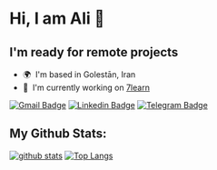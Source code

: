 # Hi, I am Ali 👋

## I'm ready for remote projects
* 🌍  I'm based in Golestān, Iran
* 🚀  I'm currently working on [7learn](https://7learn.com)

[![Gmail Badge](https://img.shields.io/badge/-alikhosravi175@gmail.com-c14438?style=flat&logo=Gmail&logoColor=white&link=mailto:alikhosravi175@gmail.com)](mailto:alikhosravi175@gmail.com)
[![Linkedin Badge](https://img.shields.io/badge/-Ali%20Khosravi-0072b1?style=flat&logo=Linkedin&logoColor=white&link=https://linkedin.com/in/ali-khosravi-89779b99/)](https://linkedin.com/in/ali-khosravi-89779b99/) 
[![Telegram Badge](https://img.shields.io/badge/-Telegram-blue?style=flat&logo=telegram&logoColor=white&link=https://t.me/alikhosravidev/)](https://t.me/alikhosravidev/)

## My Github Stats:
[![github stats](https://github-readme-stats.vercel.app/api?username=alikhosravidev)](https://github-readme-stats.vercel.app/api?username=alikhosravidev)
[![Top Langs](https://github-readme-stats.vercel.app/api/top-langs/?username=alikhosravidev&layout=compact)](https://github-readme-stats.vercel.app/api/top-langs/?username=alikhosravidev&layout=compact)

